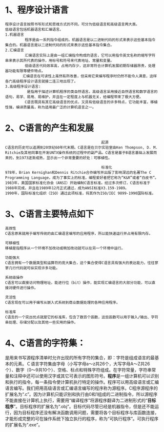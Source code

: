 # 1、程序设计语言
```
程序设计语言按照书写形式和思维方式的不同，可分为低级语言和高级语言两大类。
低级语言包括机器语言和汇编语言。
1.机器语言
         程序是由一系列指令组成的。机器语言是以二进制代码的形式来表示这些基本指令集合的。机器语言是以二进制代码的形式来表示这些基本指令集合。
2.汇编语言
         汇编语言实际上是由一组汇编指令构成的语言，它可以用指令英文名称的缩写字符串来表示其所代表的操作，用标号和符号来代表地址、常量和变量。
         低级语言代码效率高，占用内存少，这非常符合计算机发展初期存储器昂贵，处理器功能有限等硬件特点。
        汇编语言在可读性上虽然有所改善，但采用它来编写程序时仍然不能令人满意，这样各门高级程序设计语言就接二连三地出现了。
3.高级程序设计语言:
          是指用于描述计算机程序的类自然语言。高级语言采用接近自然语言和数学语言的语句，易学、易用、易维护，并且在一定程度上与机器无关，给编程带来了极大方便。
         C语言既具有其它高级语言的优点，又具有低级语言的许多特点，它功能丰富，移植性强，编译质量高，称为适用最广泛的计算机语言之一。
```
# 2、C语言的产生和发展
```
                                            起源
C语言的历史可以追溯到20世纪60年代末期。C语言是在贝尔实验室由Ken Thompson, D. M. Ritchie及其他同事在开发UNTX操作系统的过程中的副产品。C语言是基于B语言基础上发展而来的，到1973逐渐成熟，显示出一个非常重要的好处：可移植性。

                                            标准化
978年，Brian Kernighan和Dennis Ritchie合作编写并出版了影响深远的名著The C Programming Language，成为了事实上的标准，编程爱好者把它称为“K&R”或者“白皮书”。
1983年，美国国家标准化协会（ANSI）开始编制C语言标准。经过多次修订，C语言标准于1988年完成，并且在1989年12月正式通过，成为ANSI标准X3.159-1989。
1990年，国际标准化组织（ISO）通过此项标准，将其作为ISO/IEC 9899-1990国际标准。    
```

# 3、C语言主要特点如下

```
高效性
C语言原来就用于编写传统的由汇编语言编写的应用程序，所以能快速运行并占用有限内存。

可移植性
移植是指程序从一个环境不加改动或稍加改动就可以在另一个环境中运行。

功能强大
C语言拥有一个数据类型和运算符的庞大集合，这个集合使得C语言具有强大的表达能力，往往寥寥几行代码就可纵实现许多功能。

系统级操作 
C语言可以直接访问物理地址，能进行位（bit）操作，能实现汇编语言的大部分功能，可以直接对硬件进行操作。

灵活性
C语言现在可以用于编写从嵌入式系统到商业数据处理的各种应用程序。

标准库
C语言的一个突出优点就是它的标准库，包含了数百个函数，这些函数可以用于输入/输出、字符串处理、存储分配以及其他一些实用的操作。
```

# 4、C语言的字符集：

​    是用来书写源程序清单时允许出现的所有字符的集合，即：字符是组成语言的最基本的元素。Ｃ语言字符集由字母（小写字母a～z共26个，大写字母A～Z共26个）、数字（0～9共10个）、空格、标点和特殊字符组成。在字符常量，字符串常量和注释中还可以使用汉字或其它可表示的图形符号。
​     **程序**是一组计算机可以识别和执行的指令，每一条指令使计算机执行特定的操作。程序可以用高级语言或汇编语言编写。我们把用高级语言或汇编语言编写的程序称为源程序。C程序源程序的扩展名为“.c”。因为计算机只能识别和执行由0和1组成的二进制指令，所以源程序不能直接在计算机上执行，需要用“编译程序”将源程序翻译为二进制形式的“**目标程序**”。目标程序的扩展名为“.obj”。目标代码尽管已经是机器指令，但是还不能运行，因为目标程序还没有解决函数调用问题，需要将各个目标程序与库函数连接，才能形成完整的可在操作系统下独立执行的程序，称为“可执行程序”。可执行程序的扩展名为“.exe”。
